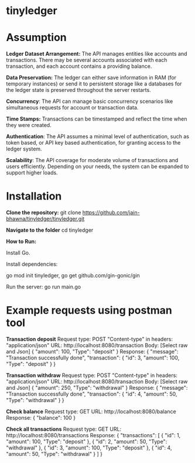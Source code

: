 # tinyledger
# Assumption
**Ledger Dataset Arrangement:** The API manages entities like accounts and transactions. There may be several accounts associated with each transaction, and each account contains a providing balance.

**Data Preservation:** The ledger can either save information in RAM (for temporary instances) or send it to persistent storage like a databases for the ledger state is preserved throughout the server restarts.

**Concurrency**: The API can manage basic concurrency scenarios like simultaneous requests for account or transaction data.

**Time Stamps:** Transactions can be timestamped and reflect the time when they were created. 

**Authentication**: The API assumes a minimal level of authentication, such as token based, or API key based authentication, for granting access to the ledger system.

**Scalability**: The API coverage for moderate volume of transactions and users efficiently. Depending on your needs, the system can be expanded to support higher loads.

# Installation
**Clone the repository:**
  git clone https://github.com/jain-bhawna/tinyledger/tinyledger.git

**Navigate to the folder**
  cd tinyledger 

**How to Run:**

Install Go.

Install dependencies:

  go mod init tinyledger,
  go get github.com/gin-gonic/gin
  
Run the server:
go run main.go

# Example requests using postman tool
**Transaction deposit**
Request type: POST
"Content-type" in headers: "application/json"
URL: http://localhost:8080/transaction
Body: [Select raw and Json]
{
    "amount": 100,
    "Type": "deposit"
}
Response:
{
    "message": "Transaction successfully done",
    "transaction": {
        "id": 3,
        "amount": 100,
        "Type": "deposit"
    }
}

**Transaction withdraw**
Request type: POST
"Content-type" in headers: "application/json"
URL: http://localhost:8080/transaction
Body: [Select raw and Json]
{
    "amount": 250,
    "Type": "withdrawal"
}
Response:
{
    "message": "Transaction successfully done",
    "transaction": {
        "id": 4,
        "amount": 50,
        "Type": "withdrawal"
    }
}

**Check balance**
Request type: GET
URL: http://localhost:8080/balance
Response:
{
    "balance": 100
}

**Check all transactions**
Request type: GET
URL: http://localhost:8080/transactions
Response:
{
    "transactions": [
        {
            "id": 1,
            "amount": 100,
            "Type": "deposit"
        },
        {
            "id": 2,
            "amount": 50,
            "Type": "withdrawal"
        },
        {
            "id": 3,
            "amount": 100,
            "Type": "deposit"
        },
        {
            "id": 4,
            "amount": 50,
            "Type": "withdrawal"
        }
    ]
}
